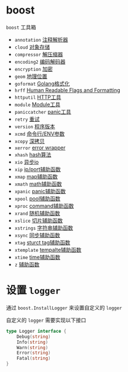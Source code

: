 # boost

`boost` 工具箱

- `annotation` [注释解析器](https://github.com/sandwich-go/boost/tree/main/annotation/README.md)
- `cloud` [对象存储](https://github.com/sandwich-go/boost/tree/main/cloud/README.md)
- `compressor` [解压缩器](https://github.com/sandwich-go/boost/tree/main/compressor/README.md)
- `encoding2` [编码解码器](https://github.com/sandwich-go/boost/tree/main/encoding2/README.md)
- `encryption` [加密](https://github.com/sandwich-go/boost/tree/main/encryption/README.md)
- `geom` [地理位置](https://github.com/sandwich-go/boost/tree/main/geom/README.md)
- `goformat` [Golang格式化](https://github.com/sandwich-go/boost/tree/main/goformat/README.md)
- `hrff` [Human Readable Flags and Formatting](https://github.com/sandwich-go/boost/tree/main/hrff/README.md)
- `httputil` [HTTP工具](https://github.com/sandwich-go/boost/tree/main/httputil/README.md)
- `module` [Module工具](https://github.com/sandwich-go/boost/tree/main/module/README.md)
- `paniccatcher` [panic工具](https://github.com/sandwich-go/boost/tree/main/paniccatcher/README.md)
- `retry` [重试](https://github.com/sandwich-go/boost/tree/main/retry/README.md)
- `version` [程序版本](https://github.com/sandwich-go/boost/tree/main/version/README.md)
- `xcmd` [命令行/ENV参数](https://github.com/sandwich-go/boost/tree/main/xcmd/README.md)
- `xcopy` [深拷贝](https://github.com/sandwich-go/boost/tree/main/xcopy/README.md)
- `xerror` [error wrapper](https://github.com/sandwich-go/boost/tree/main/xerror/README.md)
- `xhash` [hash算法](https://github.com/sandwich-go/boost/tree/main/xhash/README.md)
- `xio` [异步io](https://github.com/sandwich-go/boost/tree/main/xio/README.md)
- `xip` [ip/port辅助函数](https://github.com/sandwich-go/boost/tree/main/xip/README.md)
- `xmap` [map辅助函数](https://github.com/sandwich-go/boost/tree/main/xmap/README.md)
- `xmath` [math辅助函数](https://github.com/sandwich-go/boost/tree/main/xmath/README.md)
- `xpanic` [panic辅助函数](https://github.com/sandwich-go/boost/tree/main/xpanic/README.md)
- `xpool` [pool辅助函数](https://github.com/sandwich-go/boost/tree/main/xpool/README.md)
- `xproc` [command辅助函数](https://github.com/sandwich-go/boost/tree/main/xproc/README.md)
- `xrand` [随机辅助函数](https://github.com/sandwich-go/boost/tree/main/xrand/README.md)
- `xslice` [切片辅助函数](https://github.com/sandwich-go/boost/tree/main/xslice/README.md)
- `xstrings` [字符串辅助函数](https://github.com/sandwich-go/boost/tree/main/xstrings/README.md)
- `xsync` [同步辅助函数](https://github.com/sandwich-go/boost/tree/main/xsync/README.md)
- `xtag` [sturct tag辅助函数](https://github.com/sandwich-go/boost/tree/main/xtag/README.md)
- `xtemplate` [tempalte辅助函数](https://github.com/sandwich-go/boost/tree/main/xtemplate/README.md)
- `xtime` [time辅助函数](https://github.com/sandwich-go/boost/tree/main/xtime/README.md)
- `z` [辅助函数](https://github.com/sandwich-go/boost/tree/main/z/README.md)

# 设置 `logger`
通过 `boost.InstallLogger` 来设置自定义的 `logger`

自定义的 `logger` 需要实现以下接口

```go
type Logger interface {
    Debug(string)
    Info(string)
    Warn(string)
    Error(string)
    Fatal(string)
}
```